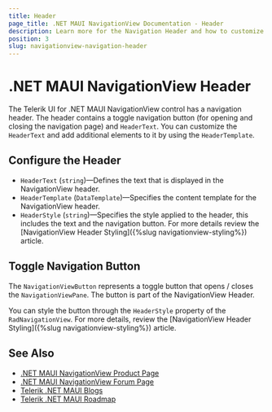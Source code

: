 ```yaml
---
title: Header
page_title: .NET MAUI NavigationView Documentation - Header
description: Learn more for the Navigation Header and how to customize its content.
position: 3
slug: navigationview-navigation-header
---
```


# .NET MAUI NavigationView Header

The Telerik UI for .NET MAUI NavigationView control has a navigation header. The header contains a toggle navigation button (for opening and closing the navigation page) and `HeaderText`. You can customize the `HeaderText` and add additional elements to it by using the `HeaderTemplate`.

## Configure the Header

* `HeaderText` (`string`)&mdash;Defines the text that is displayed in the NavigationView header.
* `HeaderTemplate` (`DataTemplate`)&mdash;Specifies the content template for the NavigationView header.
* `HeaderStyle` (`string`)&mdash;Specifies the style applied to the header, this includes the text and the navigation button. For more details review the [NavigationView Header Styling]({%slug navigationview-styling%}) article.

## Toggle Navigation Button

The `NavigationViewButton` represents a toggle button that opens / closes the `NavigationViewPane`. The button is part of the NavigationView Header. 

You can style the button through the `HeaderStyle` property of the `RadNavigationView`. For more details, review the [NavigationView Header Styling]({%slug navigationview-styling%}) article. 

## See Also

- [.NET MAUI NavigationView Product Page](https://www.telerik.com/maui-ui/navigationview)
- [.NET MAUI NavigationView Forum Page](https://www.telerik.com/forums/maui?tagId=1978)
- [Telerik .NET MAUI Blogs](https://www.telerik.com/blogs/mobile-net-maui)
- [Telerik .NET MAUI Roadmap](https://www.telerik.com/support/whats-new/maui-ui/roadmap)
